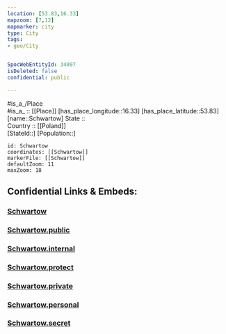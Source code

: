 ```yaml
---
location: [53.83,16.33] 
mapzoom: [7,12] 
mapmarker: city 
type: City
tags:
- geo/City


SpocWebEntityId: 34097
isDeleted: false
confidential: public

---
```

#is_a_/Place  
#is_a_ :: [[Place]] 
[has_place_longitude::16.33] 
[has_place_latitude::53.83] 
[name::Schwartow] 
State ::  
Country :: [[Poland]]  
[StateId::] 
[Population::] 



```leaflet
id: Schwartow
coordinates: [[Schwartow]] 
markerFile: [[Schwartow]] 
defaultZoom: 11 
maxZoom: 18
```


## Confidential Links & Embeds: 

### [Schwartow](/_Standards/Earth/Continent/Europe/Europe~East/Poland/Provinces~Poland/West_Pomeranian/City/Schwartow.md) 

### [Schwartow.public](/_public/Earth/Continent/Europe/Europe~East/Poland/Provinces~Poland/West_Pomeranian/City/Schwartow.public.md) 

### [Schwartow.internal](/_internal/Earth/Continent/Europe/Europe~East/Poland/Provinces~Poland/West_Pomeranian/City/Schwartow.internal.md) 

### [Schwartow.protect](/_protect/Earth/Continent/Europe/Europe~East/Poland/Provinces~Poland/West_Pomeranian/City/Schwartow.protect.md) 

### [Schwartow.private](/_private/Earth/Continent/Europe/Europe~East/Poland/Provinces~Poland/West_Pomeranian/City/Schwartow.private.md) 

### [Schwartow.personal](/_personal/Earth/Continent/Europe/Europe~East/Poland/Provinces~Poland/West_Pomeranian/City/Schwartow.personal.md) 

### [Schwartow.secret](/_secret/Earth/Continent/Europe/Europe~East/Poland/Provinces~Poland/West_Pomeranian/City/Schwartow.secret.md)

